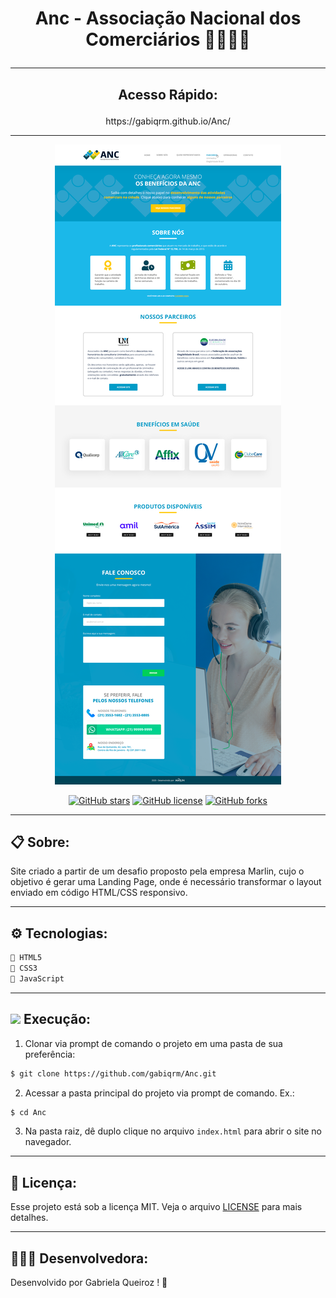 # <p align="center">Anc - Associação Nacional dos Comerciários 📱👷🏻‍♂️ </p>


---
## <p align="center">Acesso Rápido:</p>
<p align="center">https://gabiqrm.github.io/Anc/</p>


---
<p align="center">
   <img src="img/siteAnc.png" alt="Site da Anc"/>
</p>

<div align="center">

[![GitHub stars](https://img.shields.io/github/stars/gabiqrm/Anc)](https://github.com/gabiqrm/Anc)<space> <space>[![GitHub license](https://img.shields.io/github/license/gabiqrm/Anc)](https://github.com/gabiqrm/Anc/blob/master/LICENSE)<space> <space>[![GitHub forks](https://img.shields.io/github/forks/gabiqrm/Anc)](https://github.com/gabiqrm/Anc/)

</div>

---
## 📋 Sobre:

Site criado a partir de um desafio proposto pela empresa Marlin, cujo o objetivo é gerar uma Landing Page, onde é necessário transformar o layout enviado em código HTML/CSS responsivo.

---
## ⚙️ Tecnologias:

```bash
📍 HTML5
📍 CSS3
📍 JavaScript
```

---
## ![](https://img.icons8.com/metro/20/000000/run-command.png) Execução:
1. Clonar via prompt de comando o projeto em uma pasta de sua preferência:
```bash
$ git clone https://github.com/gabiqrm/Anc.git
```
2. Acessar a pasta principal do projeto via prompt de comando. Ex.:
```bash
$ cd Anc
```
3. Na pasta raiz, dê duplo clique no arquivo `index.html` para abrir o site no navegador.

---
## 🔐 Licença:
Esse projeto está sob a licença MIT. Veja o arquivo [LICENSE](LICENSE) para mais detalhes.

---

## 👩🏻‍💻 Desenvolvedora:

Desenvolvido por Gabriela Queiroz ! 💜
